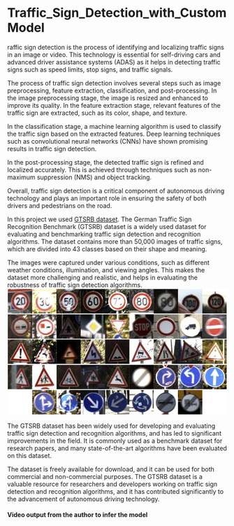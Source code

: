 # Traffic_Sign_Detection_with_CustomModel

raffic sign detection is the process of identifying and localizing traffic signs in an image or video. This technology is essential for self-driving cars and advanced driver assistance systems (ADAS) as it helps in detecting traffic signs such as speed limits, stop signs, and traffic signals.

The process of traffic sign detection involves several steps such as image preprocessing, feature extraction, classification, and post-processing. In the image preprocessing stage, the image is resized and enhanced to improve its quality. In the feature extraction stage, relevant features of the traffic sign are extracted, such as its color, shape, and texture.

In the classification stage, a machine learning algorithm is used to classify the traffic sign based on the extracted features. Deep learning techniques such as convolutional neural networks (CNNs) have shown promising results in traffic sign detection.

In the post-processing stage, the detected traffic sign is refined and localized accurately. This is achieved through techniques such as non-maximum suppression (NMS) and object tracking.

Overall, traffic sign detection is a critical component of autonomous driving technology and plays an important role in ensuring the safety of both drivers and pedestrians on the road.


In this project we used [GTSRB dataset](https://paperswithcode.com/dataset/gtsrb).  The German Traffic Sign Recognition Benchmark (GTSRB) dataset is a widely used dataset for evaluating and benchmarking traffic sign detection and recognition algorithms. The dataset contains more than 50,000 images of traffic signs, which are divided into 43 classes based on their shape and meaning.

The images were captured under various conditions, such as different weather conditions, illumination, and viewing angles. This makes the dataset more challenging and realistic, and helps in evaluating the robustness of traffic sign detection algorithms.
![](https://github.com/uraimov92cnu/Traffic_Sign_Detection_with_CustomModel/blob/master/inference_outputs/GTSRB.jpg)

The GTSRB dataset has been widely used for developing and evaluating traffic sign detection and recognition algorithms, and has led to significant improvements in the field. It is commonly used as a benchmark dataset for research papers, and many state-of-the-art algorithms have been evaluated on this dataset.

The dataset is freely available for download, and it can be used for both commercial and non-commercial purposes. The GTSRB dataset is a valuable resource for researchers and developers working on traffic sign detection and recognition algorithms, and it has contributed significantly to the advancement of autonomous driving technology.

#### Video output from the author to infer the model
![]()
